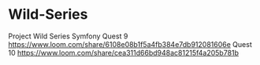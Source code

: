 # Wild-Series
Project Wild Series Symfony
Quest 9
https://www.loom.com/share/6108e08b1f5a4fb384e7db912081606e
Quest 10
https://www.loom.com/share/cea311d66bd948ac81215f4a205b781b

